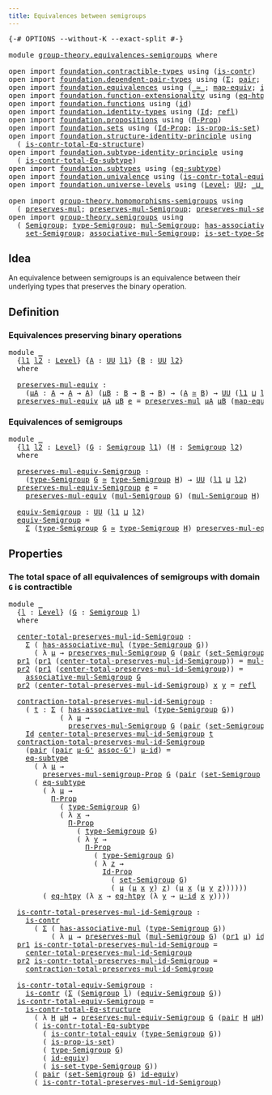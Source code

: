 ```yaml
---
title: Equivalences between semigroups
---
```


<pre class="Agda"><a id="57" class="Symbol">{-#</a> <a id="61" class="Keyword">OPTIONS</a> <a id="69" class="Pragma">--without-K</a> <a id="81" class="Pragma">--exact-split</a> <a id="95" class="Symbol">#-}</a>

<a id="100" class="Keyword">module</a> <a id="107" href="group-theory.equivalences-semigroups.html" class="Module">group-theory.equivalences-semigroups</a> <a id="144" class="Keyword">where</a>

<a id="151" class="Keyword">open</a> <a id="156" class="Keyword">import</a> <a id="163" href="foundation.contractible-types.html" class="Module">foundation.contractible-types</a> <a id="193" class="Keyword">using</a> <a id="199" class="Symbol">(</a><a id="200" href="foundation-core.contractible-types.html#1006" class="Function">is-contr</a><a id="208" class="Symbol">)</a>
<a id="210" class="Keyword">open</a> <a id="215" class="Keyword">import</a> <a id="222" href="foundation.dependent-pair-types.html" class="Module">foundation.dependent-pair-types</a> <a id="254" class="Keyword">using</a> <a id="260" class="Symbol">(</a><a id="261" href="foundation-core.dependent-pair-types.html#515" class="Record">Σ</a><a id="262" class="Symbol">;</a> <a id="264" href="foundation-core.dependent-pair-types.html#588" class="InductiveConstructor">pair</a><a id="268" class="Symbol">;</a> <a id="270" href="foundation-core.dependent-pair-types.html#605" class="Field">pr1</a><a id="273" class="Symbol">;</a> <a id="275" href="foundation-core.dependent-pair-types.html#617" class="Field">pr2</a><a id="278" class="Symbol">)</a>
<a id="280" class="Keyword">open</a> <a id="285" class="Keyword">import</a> <a id="292" href="foundation.equivalences.html" class="Module">foundation.equivalences</a> <a id="316" class="Keyword">using</a> <a id="322" class="Symbol">(</a><a id="323" href="foundation-core.equivalences.html#1621" class="Function Operator">_≃_</a><a id="326" class="Symbol">;</a> <a id="328" href="foundation-core.equivalences.html#1821" class="Function">map-equiv</a><a id="337" class="Symbol">;</a> <a id="339" href="foundation-core.equivalences.html#2494" class="Function">id-equiv</a><a id="347" class="Symbol">)</a>
<a id="349" class="Keyword">open</a> <a id="354" class="Keyword">import</a> <a id="361" href="foundation.function-extensionality.html" class="Module">foundation.function-extensionality</a> <a id="396" class="Keyword">using</a> <a id="402" class="Symbol">(</a><a id="403" href="foundation-core.function-extensionality.html#1463" class="Function">eq-htpy</a><a id="410" class="Symbol">)</a>
<a id="412" class="Keyword">open</a> <a id="417" class="Keyword">import</a> <a id="424" href="foundation.functions.html" class="Module">foundation.functions</a> <a id="445" class="Keyword">using</a> <a id="451" class="Symbol">(</a><a id="452" href="foundation-core.functions.html#322" class="Function">id</a><a id="454" class="Symbol">)</a>
<a id="456" class="Keyword">open</a> <a id="461" class="Keyword">import</a> <a id="468" href="foundation.identity-types.html" class="Module">foundation.identity-types</a> <a id="494" class="Keyword">using</a> <a id="500" class="Symbol">(</a><a id="501" href="foundation-core.identity-types.html#1767" class="Datatype">Id</a><a id="503" class="Symbol">;</a> <a id="505" href="foundation-core.identity-types.html#1820" class="InductiveConstructor">refl</a><a id="509" class="Symbol">)</a>
<a id="511" class="Keyword">open</a> <a id="516" class="Keyword">import</a> <a id="523" href="foundation.propositions.html" class="Module">foundation.propositions</a> <a id="547" class="Keyword">using</a> <a id="553" class="Symbol">(</a><a id="554" href="foundation-core.propositions.html#6694" class="Function">Π-Prop</a><a id="560" class="Symbol">)</a>
<a id="562" class="Keyword">open</a> <a id="567" class="Keyword">import</a> <a id="574" href="foundation.sets.html" class="Module">foundation.sets</a> <a id="590" class="Keyword">using</a> <a id="596" class="Symbol">(</a><a id="597" href="foundation-core.sets.html#1420" class="Function">Id-Prop</a><a id="604" class="Symbol">;</a> <a id="606" href="foundation.sets.html#2421" class="Function">is-prop-is-set</a><a id="620" class="Symbol">)</a>
<a id="622" class="Keyword">open</a> <a id="627" class="Keyword">import</a> <a id="634" href="foundation.structure-identity-principle.html" class="Module">foundation.structure-identity-principle</a> <a id="674" class="Keyword">using</a>
  <a id="682" class="Symbol">(</a> <a id="684" href="foundation.structure-identity-principle.html#1355" class="Function">is-contr-total-Eq-structure</a><a id="711" class="Symbol">)</a>
<a id="713" class="Keyword">open</a> <a id="718" class="Keyword">import</a> <a id="725" href="foundation.subtype-identity-principle.html" class="Module">foundation.subtype-identity-principle</a> <a id="763" class="Keyword">using</a>
  <a id="771" class="Symbol">(</a> <a id="773" href="foundation-core.subtype-identity-principle.html#1586" class="Function">is-contr-total-Eq-subtype</a><a id="798" class="Symbol">)</a>
<a id="800" class="Keyword">open</a> <a id="805" class="Keyword">import</a> <a id="812" href="foundation.subtypes.html" class="Module">foundation.subtypes</a> <a id="832" class="Keyword">using</a> <a id="838" class="Symbol">(</a><a id="839" href="foundation-core.subtypes.html#3384" class="Function">eq-subtype</a><a id="849" class="Symbol">)</a>
<a id="851" class="Keyword">open</a> <a id="856" class="Keyword">import</a> <a id="863" href="foundation.univalence.html" class="Module">foundation.univalence</a> <a id="885" class="Keyword">using</a> <a id="891" class="Symbol">(</a><a id="892" href="foundation-core.univalence.html#2403" class="Function">is-contr-total-equiv</a><a id="912" class="Symbol">)</a>
<a id="914" class="Keyword">open</a> <a id="919" class="Keyword">import</a> <a id="926" href="foundation.universe-levels.html" class="Module">foundation.universe-levels</a> <a id="953" class="Keyword">using</a> <a id="959" class="Symbol">(</a><a id="960" href="Agda.Primitive.html#597" class="Postulate">Level</a><a id="965" class="Symbol">;</a> <a id="967" href="foundation-core.universe-levels.html#235" class="Primitive">UU</a><a id="969" class="Symbol">;</a> <a id="971" href="Agda.Primitive.html#810" class="Primitive Operator">_⊔_</a><a id="974" class="Symbol">)</a>

<a id="977" class="Keyword">open</a> <a id="982" class="Keyword">import</a> <a id="989" href="group-theory.homomorphisms-semigroups.html" class="Module">group-theory.homomorphisms-semigroups</a> <a id="1027" class="Keyword">using</a>
  <a id="1035" class="Symbol">(</a> <a id="1037" href="group-theory.homomorphisms-semigroups.html#1324" class="Function">preserves-mul</a><a id="1050" class="Symbol">;</a> <a id="1052" href="group-theory.homomorphisms-semigroups.html#1935" class="Function">preserves-mul-Semigroup</a><a id="1075" class="Symbol">;</a> <a id="1077" href="group-theory.homomorphisms-semigroups.html#1549" class="Function">preserves-mul-semigroup-Prop</a><a id="1105" class="Symbol">)</a>
<a id="1107" class="Keyword">open</a> <a id="1112" class="Keyword">import</a> <a id="1119" href="group-theory.semigroups.html" class="Module">group-theory.semigroups</a> <a id="1143" class="Keyword">using</a>
  <a id="1151" class="Symbol">(</a> <a id="1153" href="group-theory.semigroups.html#750" class="Function">Semigroup</a><a id="1162" class="Symbol">;</a> <a id="1164" href="group-theory.semigroups.html#946" class="Function">type-Semigroup</a><a id="1178" class="Symbol">;</a> <a id="1180" href="group-theory.semigroups.html#1228" class="Function">mul-Semigroup</a><a id="1193" class="Symbol">;</a> <a id="1195" href="group-theory.semigroups.html#478" class="Function">has-associative-mul</a><a id="1214" class="Symbol">;</a>
    <a id="1220" href="group-theory.semigroups.html#894" class="Function">set-Semigroup</a><a id="1233" class="Symbol">;</a> <a id="1235" href="group-theory.semigroups.html#1458" class="Function">associative-mul-Semigroup</a><a id="1260" class="Symbol">;</a> <a id="1262" href="group-theory.semigroups.html#1013" class="Function">is-set-type-Semigroup</a><a id="1283" class="Symbol">)</a>
</pre>
## Idea

An equivalence between semigroups is an equivalence between their underlying types that preserves the binary operation.

## Definition

### Equivalences preserving binary operations

<pre class="Agda"><a id="1490" class="Keyword">module</a> <a id="1497" href="group-theory.equivalences-semigroups.html#1497" class="Module">_</a>
  <a id="1501" class="Symbol">{</a><a id="1502" href="group-theory.equivalences-semigroups.html#1502" class="Bound">l1</a> <a id="1505" href="group-theory.equivalences-semigroups.html#1505" class="Bound">l2</a> <a id="1508" class="Symbol">:</a> <a id="1510" href="Agda.Primitive.html#597" class="Postulate">Level</a><a id="1515" class="Symbol">}</a> <a id="1517" class="Symbol">{</a><a id="1518" href="group-theory.equivalences-semigroups.html#1518" class="Bound">A</a> <a id="1520" class="Symbol">:</a> <a id="1522" href="foundation-core.universe-levels.html#235" class="Primitive">UU</a> <a id="1525" href="group-theory.equivalences-semigroups.html#1502" class="Bound">l1</a><a id="1527" class="Symbol">}</a> <a id="1529" class="Symbol">{</a><a id="1530" href="group-theory.equivalences-semigroups.html#1530" class="Bound">B</a> <a id="1532" class="Symbol">:</a> <a id="1534" href="foundation-core.universe-levels.html#235" class="Primitive">UU</a> <a id="1537" href="group-theory.equivalences-semigroups.html#1505" class="Bound">l2</a><a id="1539" class="Symbol">}</a>
  <a id="1543" class="Keyword">where</a>

  <a id="1552" href="group-theory.equivalences-semigroups.html#1552" class="Function">preserves-mul-equiv</a> <a id="1572" class="Symbol">:</a>
    <a id="1578" class="Symbol">(</a><a id="1579" href="group-theory.equivalences-semigroups.html#1579" class="Bound">μA</a> <a id="1582" class="Symbol">:</a> <a id="1584" href="group-theory.equivalences-semigroups.html#1518" class="Bound">A</a> <a id="1586" class="Symbol">→</a> <a id="1588" href="group-theory.equivalences-semigroups.html#1518" class="Bound">A</a> <a id="1590" class="Symbol">→</a> <a id="1592" href="group-theory.equivalences-semigroups.html#1518" class="Bound">A</a><a id="1593" class="Symbol">)</a> <a id="1595" class="Symbol">(</a><a id="1596" href="group-theory.equivalences-semigroups.html#1596" class="Bound">μB</a> <a id="1599" class="Symbol">:</a> <a id="1601" href="group-theory.equivalences-semigroups.html#1530" class="Bound">B</a> <a id="1603" class="Symbol">→</a> <a id="1605" href="group-theory.equivalences-semigroups.html#1530" class="Bound">B</a> <a id="1607" class="Symbol">→</a> <a id="1609" href="group-theory.equivalences-semigroups.html#1530" class="Bound">B</a><a id="1610" class="Symbol">)</a> <a id="1612" class="Symbol">→</a> <a id="1614" class="Symbol">(</a><a id="1615" href="group-theory.equivalences-semigroups.html#1518" class="Bound">A</a> <a id="1617" href="foundation-core.equivalences.html#1621" class="Function Operator">≃</a> <a id="1619" href="group-theory.equivalences-semigroups.html#1530" class="Bound">B</a><a id="1620" class="Symbol">)</a> <a id="1622" class="Symbol">→</a> <a id="1624" href="foundation-core.universe-levels.html#235" class="Primitive">UU</a> <a id="1627" class="Symbol">(</a><a id="1628" href="group-theory.equivalences-semigroups.html#1502" class="Bound">l1</a> <a id="1631" href="Agda.Primitive.html#810" class="Primitive Operator">⊔</a> <a id="1633" href="group-theory.equivalences-semigroups.html#1505" class="Bound">l2</a><a id="1635" class="Symbol">)</a>
  <a id="1639" href="group-theory.equivalences-semigroups.html#1552" class="Function">preserves-mul-equiv</a> <a id="1659" href="group-theory.equivalences-semigroups.html#1659" class="Bound">μA</a> <a id="1662" href="group-theory.equivalences-semigroups.html#1662" class="Bound">μB</a> <a id="1665" href="group-theory.equivalences-semigroups.html#1665" class="Bound">e</a> <a id="1667" class="Symbol">=</a> <a id="1669" href="group-theory.homomorphisms-semigroups.html#1324" class="Function">preserves-mul</a> <a id="1683" href="group-theory.equivalences-semigroups.html#1659" class="Bound">μA</a> <a id="1686" href="group-theory.equivalences-semigroups.html#1662" class="Bound">μB</a> <a id="1689" class="Symbol">(</a><a id="1690" href="foundation-core.equivalences.html#1821" class="Function">map-equiv</a> <a id="1700" href="group-theory.equivalences-semigroups.html#1665" class="Bound">e</a><a id="1701" class="Symbol">)</a>
</pre>
### Equivalences of semigroups

<pre class="Agda"><a id="1748" class="Keyword">module</a> <a id="1755" href="group-theory.equivalences-semigroups.html#1755" class="Module">_</a>
  <a id="1759" class="Symbol">{</a><a id="1760" href="group-theory.equivalences-semigroups.html#1760" class="Bound">l1</a> <a id="1763" href="group-theory.equivalences-semigroups.html#1763" class="Bound">l2</a> <a id="1766" class="Symbol">:</a> <a id="1768" href="Agda.Primitive.html#597" class="Postulate">Level</a><a id="1773" class="Symbol">}</a> <a id="1775" class="Symbol">(</a><a id="1776" href="group-theory.equivalences-semigroups.html#1776" class="Bound">G</a> <a id="1778" class="Symbol">:</a> <a id="1780" href="group-theory.semigroups.html#750" class="Function">Semigroup</a> <a id="1790" href="group-theory.equivalences-semigroups.html#1760" class="Bound">l1</a><a id="1792" class="Symbol">)</a> <a id="1794" class="Symbol">(</a><a id="1795" href="group-theory.equivalences-semigroups.html#1795" class="Bound">H</a> <a id="1797" class="Symbol">:</a> <a id="1799" href="group-theory.semigroups.html#750" class="Function">Semigroup</a> <a id="1809" href="group-theory.equivalences-semigroups.html#1763" class="Bound">l2</a><a id="1811" class="Symbol">)</a>
  <a id="1815" class="Keyword">where</a>

  <a id="1824" href="group-theory.equivalences-semigroups.html#1824" class="Function">preserves-mul-equiv-Semigroup</a> <a id="1854" class="Symbol">:</a>
    <a id="1860" class="Symbol">(</a><a id="1861" href="group-theory.semigroups.html#946" class="Function">type-Semigroup</a> <a id="1876" href="group-theory.equivalences-semigroups.html#1776" class="Bound">G</a> <a id="1878" href="foundation-core.equivalences.html#1621" class="Function Operator">≃</a> <a id="1880" href="group-theory.semigroups.html#946" class="Function">type-Semigroup</a> <a id="1895" href="group-theory.equivalences-semigroups.html#1795" class="Bound">H</a><a id="1896" class="Symbol">)</a> <a id="1898" class="Symbol">→</a> <a id="1900" href="foundation-core.universe-levels.html#235" class="Primitive">UU</a> <a id="1903" class="Symbol">(</a><a id="1904" href="group-theory.equivalences-semigroups.html#1760" class="Bound">l1</a> <a id="1907" href="Agda.Primitive.html#810" class="Primitive Operator">⊔</a> <a id="1909" href="group-theory.equivalences-semigroups.html#1763" class="Bound">l2</a><a id="1911" class="Symbol">)</a>
  <a id="1915" href="group-theory.equivalences-semigroups.html#1824" class="Function">preserves-mul-equiv-Semigroup</a> <a id="1945" href="group-theory.equivalences-semigroups.html#1945" class="Bound">e</a> <a id="1947" class="Symbol">=</a>
    <a id="1953" href="group-theory.equivalences-semigroups.html#1552" class="Function">preserves-mul-equiv</a> <a id="1973" class="Symbol">(</a><a id="1974" href="group-theory.semigroups.html#1228" class="Function">mul-Semigroup</a> <a id="1988" href="group-theory.equivalences-semigroups.html#1776" class="Bound">G</a><a id="1989" class="Symbol">)</a> <a id="1991" class="Symbol">(</a><a id="1992" href="group-theory.semigroups.html#1228" class="Function">mul-Semigroup</a> <a id="2006" href="group-theory.equivalences-semigroups.html#1795" class="Bound">H</a><a id="2007" class="Symbol">)</a> <a id="2009" href="group-theory.equivalences-semigroups.html#1945" class="Bound">e</a>

  <a id="2014" href="group-theory.equivalences-semigroups.html#2014" class="Function">equiv-Semigroup</a> <a id="2030" class="Symbol">:</a> <a id="2032" href="foundation-core.universe-levels.html#235" class="Primitive">UU</a> <a id="2035" class="Symbol">(</a><a id="2036" href="group-theory.equivalences-semigroups.html#1760" class="Bound">l1</a> <a id="2039" href="Agda.Primitive.html#810" class="Primitive Operator">⊔</a> <a id="2041" href="group-theory.equivalences-semigroups.html#1763" class="Bound">l2</a><a id="2043" class="Symbol">)</a>
  <a id="2047" href="group-theory.equivalences-semigroups.html#2014" class="Function">equiv-Semigroup</a> <a id="2063" class="Symbol">=</a>
    <a id="2069" href="foundation-core.dependent-pair-types.html#515" class="Record">Σ</a> <a id="2071" class="Symbol">(</a><a id="2072" href="group-theory.semigroups.html#946" class="Function">type-Semigroup</a> <a id="2087" href="group-theory.equivalences-semigroups.html#1776" class="Bound">G</a> <a id="2089" href="foundation-core.equivalences.html#1621" class="Function Operator">≃</a> <a id="2091" href="group-theory.semigroups.html#946" class="Function">type-Semigroup</a> <a id="2106" href="group-theory.equivalences-semigroups.html#1795" class="Bound">H</a><a id="2107" class="Symbol">)</a> <a id="2109" href="group-theory.equivalences-semigroups.html#1824" class="Function">preserves-mul-equiv-Semigroup</a>
</pre>
## Properties

### The total space of all equivalences of semigroups with domain `G` is contractible

<pre class="Agda"><a id="2254" class="Keyword">module</a> <a id="2261" href="group-theory.equivalences-semigroups.html#2261" class="Module">_</a>
  <a id="2265" class="Symbol">{</a><a id="2266" href="group-theory.equivalences-semigroups.html#2266" class="Bound">l</a> <a id="2268" class="Symbol">:</a> <a id="2270" href="Agda.Primitive.html#597" class="Postulate">Level</a><a id="2275" class="Symbol">}</a> <a id="2277" class="Symbol">(</a><a id="2278" href="group-theory.equivalences-semigroups.html#2278" class="Bound">G</a> <a id="2280" class="Symbol">:</a> <a id="2282" href="group-theory.semigroups.html#750" class="Function">Semigroup</a> <a id="2292" href="group-theory.equivalences-semigroups.html#2266" class="Bound">l</a><a id="2293" class="Symbol">)</a>
  <a id="2297" class="Keyword">where</a>
  
  <a id="2308" href="group-theory.equivalences-semigroups.html#2308" class="Function">center-total-preserves-mul-id-Semigroup</a> <a id="2348" class="Symbol">:</a>
    <a id="2354" href="foundation-core.dependent-pair-types.html#515" class="Record">Σ</a> <a id="2356" class="Symbol">(</a> <a id="2358" href="group-theory.semigroups.html#478" class="Function">has-associative-mul</a> <a id="2378" class="Symbol">(</a><a id="2379" href="group-theory.semigroups.html#946" class="Function">type-Semigroup</a> <a id="2394" href="group-theory.equivalences-semigroups.html#2278" class="Bound">G</a><a id="2395" class="Symbol">))</a>
      <a id="2404" class="Symbol">(</a> <a id="2406" class="Symbol">λ</a> <a id="2408" href="group-theory.equivalences-semigroups.html#2408" class="Bound">μ</a> <a id="2410" class="Symbol">→</a> <a id="2412" href="group-theory.homomorphisms-semigroups.html#1935" class="Function">preserves-mul-Semigroup</a> <a id="2436" href="group-theory.equivalences-semigroups.html#2278" class="Bound">G</a> <a id="2438" class="Symbol">(</a><a id="2439" href="foundation-core.dependent-pair-types.html#588" class="InductiveConstructor">pair</a> <a id="2444" class="Symbol">(</a><a id="2445" href="group-theory.semigroups.html#894" class="Function">set-Semigroup</a> <a id="2459" href="group-theory.equivalences-semigroups.html#2278" class="Bound">G</a><a id="2460" class="Symbol">)</a> <a id="2462" href="group-theory.equivalences-semigroups.html#2408" class="Bound">μ</a><a id="2463" class="Symbol">)</a> <a id="2465" href="foundation-core.functions.html#322" class="Function">id</a><a id="2467" class="Symbol">)</a>
  <a id="2471" href="foundation-core.dependent-pair-types.html#605" class="Field">pr1</a> <a id="2475" class="Symbol">(</a><a id="2476" href="foundation-core.dependent-pair-types.html#605" class="Field">pr1</a> <a id="2480" class="Symbol">(</a><a id="2481" href="group-theory.equivalences-semigroups.html#2308" class="Function">center-total-preserves-mul-id-Semigroup</a><a id="2520" class="Symbol">))</a> <a id="2523" class="Symbol">=</a> <a id="2525" href="group-theory.semigroups.html#1228" class="Function">mul-Semigroup</a> <a id="2539" href="group-theory.equivalences-semigroups.html#2278" class="Bound">G</a>
  <a id="2543" href="foundation-core.dependent-pair-types.html#617" class="Field">pr2</a> <a id="2547" class="Symbol">(</a><a id="2548" href="foundation-core.dependent-pair-types.html#605" class="Field">pr1</a> <a id="2552" class="Symbol">(</a><a id="2553" href="group-theory.equivalences-semigroups.html#2308" class="Function">center-total-preserves-mul-id-Semigroup</a><a id="2592" class="Symbol">))</a> <a id="2595" class="Symbol">=</a>
    <a id="2601" href="group-theory.semigroups.html#1458" class="Function">associative-mul-Semigroup</a> <a id="2627" href="group-theory.equivalences-semigroups.html#2278" class="Bound">G</a>
  <a id="2631" href="foundation-core.dependent-pair-types.html#617" class="Field">pr2</a> <a id="2635" class="Symbol">(</a><a id="2636" href="group-theory.equivalences-semigroups.html#2308" class="Function">center-total-preserves-mul-id-Semigroup</a><a id="2675" class="Symbol">)</a> <a id="2677" href="group-theory.equivalences-semigroups.html#2677" class="Bound">x</a> <a id="2679" href="group-theory.equivalences-semigroups.html#2679" class="Bound">y</a> <a id="2681" class="Symbol">=</a> <a id="2683" href="foundation-core.identity-types.html#1820" class="InductiveConstructor">refl</a>

  <a id="2691" href="group-theory.equivalences-semigroups.html#2691" class="Function">contraction-total-preserves-mul-id-Semigroup</a> <a id="2736" class="Symbol">:</a>
    <a id="2742" class="Symbol">(</a> <a id="2744" href="group-theory.equivalences-semigroups.html#2744" class="Bound">t</a> <a id="2746" class="Symbol">:</a> <a id="2748" href="foundation-core.dependent-pair-types.html#515" class="Record">Σ</a> <a id="2750" class="Symbol">(</a> <a id="2752" href="group-theory.semigroups.html#478" class="Function">has-associative-mul</a> <a id="2772" class="Symbol">(</a><a id="2773" href="group-theory.semigroups.html#946" class="Function">type-Semigroup</a> <a id="2788" href="group-theory.equivalences-semigroups.html#2278" class="Bound">G</a><a id="2789" class="Symbol">))</a>
            <a id="2804" class="Symbol">(</a> <a id="2806" class="Symbol">λ</a> <a id="2808" href="group-theory.equivalences-semigroups.html#2808" class="Bound">μ</a> <a id="2810" class="Symbol">→</a>
              <a id="2826" href="group-theory.homomorphisms-semigroups.html#1935" class="Function">preserves-mul-Semigroup</a> <a id="2850" href="group-theory.equivalences-semigroups.html#2278" class="Bound">G</a> <a id="2852" class="Symbol">(</a><a id="2853" href="foundation-core.dependent-pair-types.html#588" class="InductiveConstructor">pair</a> <a id="2858" class="Symbol">(</a><a id="2859" href="group-theory.semigroups.html#894" class="Function">set-Semigroup</a> <a id="2873" href="group-theory.equivalences-semigroups.html#2278" class="Bound">G</a><a id="2874" class="Symbol">)</a> <a id="2876" href="group-theory.equivalences-semigroups.html#2808" class="Bound">μ</a><a id="2877" class="Symbol">)</a> <a id="2879" href="foundation-core.functions.html#322" class="Function">id</a><a id="2881" class="Symbol">))</a> <a id="2884" class="Symbol">→</a>
    <a id="2890" href="foundation-core.identity-types.html#1767" class="Datatype">Id</a> <a id="2893" href="group-theory.equivalences-semigroups.html#2308" class="Function">center-total-preserves-mul-id-Semigroup</a> <a id="2933" href="group-theory.equivalences-semigroups.html#2744" class="Bound">t</a>
  <a id="2937" href="group-theory.equivalences-semigroups.html#2691" class="Function">contraction-total-preserves-mul-id-Semigroup</a>
    <a id="2986" class="Symbol">(</a><a id="2987" href="foundation-core.dependent-pair-types.html#588" class="InductiveConstructor">pair</a> <a id="2992" class="Symbol">(</a><a id="2993" href="foundation-core.dependent-pair-types.html#588" class="InductiveConstructor">pair</a> <a id="2998" href="group-theory.equivalences-semigroups.html#2998" class="Bound">μ-G&#39;</a> <a id="3003" href="group-theory.equivalences-semigroups.html#3003" class="Bound">assoc-G&#39;</a><a id="3011" class="Symbol">)</a> <a id="3013" href="group-theory.equivalences-semigroups.html#3013" class="Bound">μ-id</a><a id="3017" class="Symbol">)</a> <a id="3019" class="Symbol">=</a>
    <a id="3025" href="foundation-core.subtypes.html#3384" class="Function">eq-subtype</a>
      <a id="3042" class="Symbol">(</a> <a id="3044" class="Symbol">λ</a> <a id="3046" href="group-theory.equivalences-semigroups.html#3046" class="Bound">μ</a> <a id="3048" class="Symbol">→</a>
        <a id="3058" href="group-theory.homomorphisms-semigroups.html#1549" class="Function">preserves-mul-semigroup-Prop</a> <a id="3087" href="group-theory.equivalences-semigroups.html#2278" class="Bound">G</a> <a id="3089" class="Symbol">(</a><a id="3090" href="foundation-core.dependent-pair-types.html#588" class="InductiveConstructor">pair</a> <a id="3095" class="Symbol">(</a><a id="3096" href="group-theory.semigroups.html#894" class="Function">set-Semigroup</a> <a id="3110" href="group-theory.equivalences-semigroups.html#2278" class="Bound">G</a><a id="3111" class="Symbol">)</a> <a id="3113" href="group-theory.equivalences-semigroups.html#3046" class="Bound">μ</a><a id="3114" class="Symbol">)</a> <a id="3116" href="foundation-core.functions.html#322" class="Function">id</a><a id="3118" class="Symbol">)</a>
      <a id="3126" class="Symbol">(</a> <a id="3128" href="foundation-core.subtypes.html#3384" class="Function">eq-subtype</a>
        <a id="3147" class="Symbol">(</a> <a id="3149" class="Symbol">λ</a> <a id="3151" href="group-theory.equivalences-semigroups.html#3151" class="Bound">μ</a> <a id="3153" class="Symbol">→</a>
          <a id="3165" href="foundation-core.propositions.html#6694" class="Function">Π-Prop</a>
            <a id="3184" class="Symbol">(</a> <a id="3186" href="group-theory.semigroups.html#946" class="Function">type-Semigroup</a> <a id="3201" href="group-theory.equivalences-semigroups.html#2278" class="Bound">G</a><a id="3202" class="Symbol">)</a>
            <a id="3216" class="Symbol">(</a> <a id="3218" class="Symbol">λ</a> <a id="3220" href="group-theory.equivalences-semigroups.html#3220" class="Bound">x</a> <a id="3222" class="Symbol">→</a>
              <a id="3238" href="foundation-core.propositions.html#6694" class="Function">Π-Prop</a>
                <a id="3261" class="Symbol">(</a> <a id="3263" href="group-theory.semigroups.html#946" class="Function">type-Semigroup</a> <a id="3278" href="group-theory.equivalences-semigroups.html#2278" class="Bound">G</a><a id="3279" class="Symbol">)</a>
                <a id="3297" class="Symbol">(</a> <a id="3299" class="Symbol">λ</a> <a id="3301" href="group-theory.equivalences-semigroups.html#3301" class="Bound">y</a> <a id="3303" class="Symbol">→</a>
                  <a id="3323" href="foundation-core.propositions.html#6694" class="Function">Π-Prop</a>
                    <a id="3350" class="Symbol">(</a> <a id="3352" href="group-theory.semigroups.html#946" class="Function">type-Semigroup</a> <a id="3367" href="group-theory.equivalences-semigroups.html#2278" class="Bound">G</a><a id="3368" class="Symbol">)</a>
                    <a id="3390" class="Symbol">(</a> <a id="3392" class="Symbol">λ</a> <a id="3394" href="group-theory.equivalences-semigroups.html#3394" class="Bound">z</a> <a id="3396" class="Symbol">→</a>
                      <a id="3420" href="foundation-core.sets.html#1420" class="Function">Id-Prop</a>
                        <a id="3452" class="Symbol">(</a> <a id="3454" href="group-theory.semigroups.html#894" class="Function">set-Semigroup</a> <a id="3468" href="group-theory.equivalences-semigroups.html#2278" class="Bound">G</a><a id="3469" class="Symbol">)</a>
                        <a id="3495" class="Symbol">(</a> <a id="3497" href="group-theory.equivalences-semigroups.html#3151" class="Bound">μ</a> <a id="3499" class="Symbol">(</a><a id="3500" href="group-theory.equivalences-semigroups.html#3151" class="Bound">μ</a> <a id="3502" href="group-theory.equivalences-semigroups.html#3220" class="Bound">x</a> <a id="3504" href="group-theory.equivalences-semigroups.html#3301" class="Bound">y</a><a id="3505" class="Symbol">)</a> <a id="3507" href="group-theory.equivalences-semigroups.html#3394" class="Bound">z</a><a id="3508" class="Symbol">)</a> <a id="3510" class="Symbol">(</a><a id="3511" href="group-theory.equivalences-semigroups.html#3151" class="Bound">μ</a> <a id="3513" href="group-theory.equivalences-semigroups.html#3220" class="Bound">x</a> <a id="3515" class="Symbol">(</a><a id="3516" href="group-theory.equivalences-semigroups.html#3151" class="Bound">μ</a> <a id="3518" href="group-theory.equivalences-semigroups.html#3301" class="Bound">y</a> <a id="3520" href="group-theory.equivalences-semigroups.html#3394" class="Bound">z</a><a id="3521" class="Symbol">))))))</a>
        <a id="3536" class="Symbol">(</a> <a id="3538" href="foundation-core.function-extensionality.html#1463" class="Function">eq-htpy</a> <a id="3546" class="Symbol">(λ</a> <a id="3549" href="group-theory.equivalences-semigroups.html#3549" class="Bound">x</a> <a id="3551" class="Symbol">→</a> <a id="3553" href="foundation-core.function-extensionality.html#1463" class="Function">eq-htpy</a> <a id="3561" class="Symbol">(λ</a> <a id="3564" href="group-theory.equivalences-semigroups.html#3564" class="Bound">y</a> <a id="3566" class="Symbol">→</a> <a id="3568" href="group-theory.equivalences-semigroups.html#3013" class="Bound">μ-id</a> <a id="3573" href="group-theory.equivalences-semigroups.html#3549" class="Bound">x</a> <a id="3575" href="group-theory.equivalences-semigroups.html#3564" class="Bound">y</a><a id="3576" class="Symbol">))))</a>

  <a id="3584" href="group-theory.equivalences-semigroups.html#3584" class="Function">is-contr-total-preserves-mul-id-Semigroup</a> <a id="3626" class="Symbol">:</a>
    <a id="3632" href="foundation-core.contractible-types.html#1006" class="Function">is-contr</a>
      <a id="3647" class="Symbol">(</a> <a id="3649" href="foundation-core.dependent-pair-types.html#515" class="Record">Σ</a> <a id="3651" class="Symbol">(</a> <a id="3653" href="group-theory.semigroups.html#478" class="Function">has-associative-mul</a> <a id="3673" class="Symbol">(</a><a id="3674" href="group-theory.semigroups.html#946" class="Function">type-Semigroup</a> <a id="3689" href="group-theory.equivalences-semigroups.html#2278" class="Bound">G</a><a id="3690" class="Symbol">))</a>
          <a id="3703" class="Symbol">(</a> <a id="3705" class="Symbol">λ</a> <a id="3707" href="group-theory.equivalences-semigroups.html#3707" class="Bound">μ</a> <a id="3709" class="Symbol">→</a> <a id="3711" href="group-theory.homomorphisms-semigroups.html#1324" class="Function">preserves-mul</a> <a id="3725" class="Symbol">(</a><a id="3726" href="group-theory.semigroups.html#1228" class="Function">mul-Semigroup</a> <a id="3740" href="group-theory.equivalences-semigroups.html#2278" class="Bound">G</a><a id="3741" class="Symbol">)</a> <a id="3743" class="Symbol">(</a><a id="3744" href="foundation-core.dependent-pair-types.html#605" class="Field">pr1</a> <a id="3748" href="group-theory.equivalences-semigroups.html#3707" class="Bound">μ</a><a id="3749" class="Symbol">)</a> <a id="3751" href="foundation-core.functions.html#322" class="Function">id</a><a id="3753" class="Symbol">))</a>
  <a id="3758" href="foundation-core.dependent-pair-types.html#605" class="Field">pr1</a> <a id="3762" href="group-theory.equivalences-semigroups.html#3584" class="Function">is-contr-total-preserves-mul-id-Semigroup</a> <a id="3804" class="Symbol">=</a>
    <a id="3810" href="group-theory.equivalences-semigroups.html#2308" class="Function">center-total-preserves-mul-id-Semigroup</a>
  <a id="3852" href="foundation-core.dependent-pair-types.html#617" class="Field">pr2</a> <a id="3856" href="group-theory.equivalences-semigroups.html#3584" class="Function">is-contr-total-preserves-mul-id-Semigroup</a> <a id="3898" class="Symbol">=</a>
    <a id="3904" href="group-theory.equivalences-semigroups.html#2691" class="Function">contraction-total-preserves-mul-id-Semigroup</a>

  <a id="3952" href="group-theory.equivalences-semigroups.html#3952" class="Function">is-contr-total-equiv-Semigroup</a> <a id="3983" class="Symbol">:</a>
    <a id="3989" href="foundation-core.contractible-types.html#1006" class="Function">is-contr</a> <a id="3998" class="Symbol">(</a><a id="3999" href="foundation-core.dependent-pair-types.html#515" class="Record">Σ</a> <a id="4001" class="Symbol">(</a><a id="4002" href="group-theory.semigroups.html#750" class="Function">Semigroup</a> <a id="4012" href="group-theory.equivalences-semigroups.html#2266" class="Bound">l</a><a id="4013" class="Symbol">)</a> <a id="4015" class="Symbol">(</a><a id="4016" href="group-theory.equivalences-semigroups.html#2014" class="Function">equiv-Semigroup</a> <a id="4032" href="group-theory.equivalences-semigroups.html#2278" class="Bound">G</a><a id="4033" class="Symbol">))</a>
  <a id="4038" href="group-theory.equivalences-semigroups.html#3952" class="Function">is-contr-total-equiv-Semigroup</a> <a id="4069" class="Symbol">=</a>
    <a id="4075" href="foundation.structure-identity-principle.html#1355" class="Function">is-contr-total-Eq-structure</a>
      <a id="4109" class="Symbol">(</a> <a id="4111" class="Symbol">λ</a> <a id="4113" href="group-theory.equivalences-semigroups.html#4113" class="Bound">H</a> <a id="4115" href="group-theory.equivalences-semigroups.html#4115" class="Bound">μH</a> <a id="4118" class="Symbol">→</a> <a id="4120" href="group-theory.equivalences-semigroups.html#1824" class="Function">preserves-mul-equiv-Semigroup</a> <a id="4150" href="group-theory.equivalences-semigroups.html#2278" class="Bound">G</a> <a id="4152" class="Symbol">(</a><a id="4153" href="foundation-core.dependent-pair-types.html#588" class="InductiveConstructor">pair</a> <a id="4158" href="group-theory.equivalences-semigroups.html#4113" class="Bound">H</a> <a id="4160" href="group-theory.equivalences-semigroups.html#4115" class="Bound">μH</a><a id="4162" class="Symbol">))</a>
      <a id="4171" class="Symbol">(</a> <a id="4173" href="foundation-core.subtype-identity-principle.html#1586" class="Function">is-contr-total-Eq-subtype</a>
        <a id="4207" class="Symbol">(</a> <a id="4209" href="foundation-core.univalence.html#2403" class="Function">is-contr-total-equiv</a> <a id="4230" class="Symbol">(</a><a id="4231" href="group-theory.semigroups.html#946" class="Function">type-Semigroup</a> <a id="4246" href="group-theory.equivalences-semigroups.html#2278" class="Bound">G</a><a id="4247" class="Symbol">))</a>
        <a id="4258" class="Symbol">(</a> <a id="4260" href="foundation.sets.html#2421" class="Function">is-prop-is-set</a><a id="4274" class="Symbol">)</a>
        <a id="4284" class="Symbol">(</a> <a id="4286" href="group-theory.semigroups.html#946" class="Function">type-Semigroup</a> <a id="4301" href="group-theory.equivalences-semigroups.html#2278" class="Bound">G</a><a id="4302" class="Symbol">)</a>
        <a id="4312" class="Symbol">(</a> <a id="4314" href="foundation-core.equivalences.html#2494" class="Function">id-equiv</a><a id="4322" class="Symbol">)</a>
        <a id="4332" class="Symbol">(</a> <a id="4334" href="group-theory.semigroups.html#1013" class="Function">is-set-type-Semigroup</a> <a id="4356" href="group-theory.equivalences-semigroups.html#2278" class="Bound">G</a><a id="4357" class="Symbol">))</a>
      <a id="4366" class="Symbol">(</a> <a id="4368" href="foundation-core.dependent-pair-types.html#588" class="InductiveConstructor">pair</a> <a id="4373" class="Symbol">(</a><a id="4374" href="group-theory.semigroups.html#894" class="Function">set-Semigroup</a> <a id="4388" href="group-theory.equivalences-semigroups.html#2278" class="Bound">G</a><a id="4389" class="Symbol">)</a> <a id="4391" href="foundation-core.equivalences.html#2494" class="Function">id-equiv</a><a id="4399" class="Symbol">)</a>
      <a id="4407" class="Symbol">(</a> <a id="4409" href="group-theory.equivalences-semigroups.html#3584" class="Function">is-contr-total-preserves-mul-id-Semigroup</a><a id="4450" class="Symbol">)</a>
</pre>